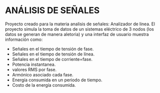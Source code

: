 # ANÁLISIS DE SEÑALES
Proyecto creado para la materia analisis de señales: Analizador de linea. 
El proyecto simula la toma de datos de un sistemas eléctrico de 3 nodos (los datos se generan de manera aletoria) y una interfaz de usuario muestra información como:
- Señales en el tiempo de tensión de fase.
- Señales en el tiempo de tensión de línea.
- Señales en el tiempo de corriente=fase.
- Potencia instantanea.
- valores RMS por fase.
- Armónico asociado  cada fase.
- Energía consumida en un periodo de tiempo.
- Costo de la energía consumida.
